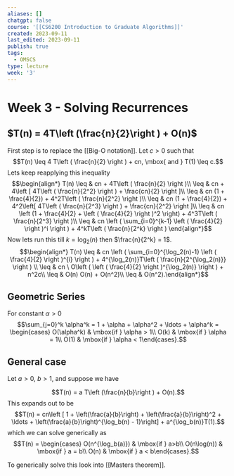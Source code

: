 ```yaml
---
aliases: []
chatgpt: false
course: '[[CS6200 Introduction to Graduate Algorithms]]'
created: 2023-09-11
last_edited: 2023-09-11
publish: true
tags:
  - OMSCS
type: lecture
week: '3'
---
```

# Week 3 - Solving Recurrences

## $T(n) = 4T\left (\frac{n}{2}\right ) + O(n)$

First step is to replace the [[Big-O notation]]. Let $c > 0$ such that
$$T(n) \leq 4 T\left ( \frac{n}{2} \right ) + cn, \mbox{ and } T(1) \leq c.$$
Lets keep reapplying this inequality
$$\begin{align*} T(n) \leq & cn + 4T\left ( \frac{n}{2} \right )\\ \leq & cn + 4\left [ 4T\left ( \frac{n}{2^2} \right ) + \frac{cn}{2} \right ]\\
\leq & cn (1 + \frac{4}{2}) + 4^2T\left ( \frac{n}{2^2} \right )\\
\leq & cn (1 + \frac{4}{2}) + 4^2\left[ 4T\left ( \frac{n}{2^3} \right ) + \frac{cn}{2^2} \right ]\\
\leq & cn \left (1 + \frac{4}{2} + \left ( \frac{4}{2} \right )^2 \right) + 4^3T\left ( \frac{n}{2^3} \right )\\
\leq & cn \left ( \sum_{i=0}^{k-1} \left ( \frac{4}{2} \right )^i \right ) + 4^kT\left ( \frac{n}{2^k} \right )  \end{align*}$$
Now lets run this till $k = \log_2(n)$ then $\frac{n}{2^k} = 1$.
$$\begin{align*} T(n) \leq & cn \left ( \sum_{i=0}^{\log_2(n)-1} \left ( \frac{4}{2} \right )^{i} \right ) + 4^{\log_2(n)}T\left ( \frac{n}{2^{\log_2(n)}} \right ) \\
\leq & cn \ O\left ( \left ( \frac{4}{2} \right )^{\log_2(n)} \right ) + n^2c\\
\leq & O(n) O(n) + O(n^2)\\
\leq & O(n^2).\end{align*}$$
## Geometric Series

For constant $\alpha > 0$
$$\sum_{j=0}^k \alpha^k = 1 + \alpha + \alpha^2 + \ldots + \alpha^k = \begin{cases} O(\alpha^k) & \mbox{if } \alpha > 1\\ O(k) & \mbox{if } \alpha = 1\\ O(1) & \mbox{if } \alpha < 1\end{cases}.$$

## General case

Let $a > 0$, $b > 1$, and suppose we have

$$T(n) = a T\left (\frac{n}{b}\right ) + O(n).$$
This expands out to be
$$T(n) = cn\left [ 1 + \left(\frac{a}{b}\right) + \left(\frac{a}{b}\right)^2 + \ldots + \left(\frac{a}{b}\right)^{\log_b(n) - 1}\right] + a^{\log_b(n)}T(1).$$
which we can solve generically as
$$T(n) = \begin{cases} O(n^{\log_b(a)}) & \mbox{if } a>b\\ O(n\log(n)) & \mbox{if } a = b\\ O(n) & \mbox{if } a < b\end{cases}.$$

To generically solve this look into [[Masters theorem]].
